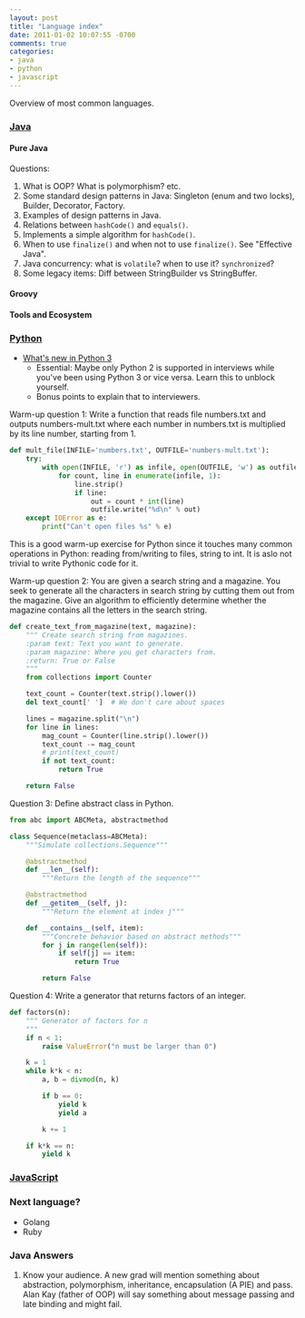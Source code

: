```yaml
---
layout: post
title: "Language index"
date: 2011-01-02 10:07:55 -0700
comments: true
categories: 
- java
- python
- javascript
---
```


Overview of most common languages.

### [Java](https://tdongsi.github.io/java/)

#### Pure Java

Questions:

1. What is OOP? What is polymorphism? etc.
2. Some standard design patterns in Java: Singleton (enum and two locks), Builder, Decorator, Factory.
3. Examples of design patterns in Java.
4. Relations between `hashCode()` and `equals()`.
5. Implements a simple algorithm for `hashCode()`.
6. When to use `finalize()` and when not to use `finalize()`. See "Effective Java".
7. Java concurrency: what is `volatile`? when to use it? `synchronized`?
8. Some legacy items: Diff between StringBuilder vs StringBuffer. 

#### Groovy

#### Tools and Ecosystem

### [Python](https://tdongsi.github.io/python/)

* [What's new in Python 3](https://docs.python.org/3/whatsnew/3.0.html)
  * Essential: Maybe only Python 2 is supported in interviews while you've been using Python 3 or vice versa. Learn this to unblock yourself.
  * Bonus points to explain that to interviewers.

Warm-up question 1: Write a function that reads file numbers.txt and outputs numbers-mult.txt where each number in numbers.txt is multiplied by its line number, starting from 1.

``` python Warm up exercise
def mult_file(INFILE='numbers.txt', OUTFILE='numbers-mult.txt'):
    try:
        with open(INFILE, 'r') as infile, open(OUTFILE, 'w') as outfile:
            for count, line in enumerate(infile, 1):
                line.strip()
                if line:
                    out = count * int(line)
                    outfile.write("%d\n" % out)
    except IOError as e:
        print("Can't open files %s" % e)
```

This is a good warm-up exercise for Python since it touches many common operations in Python: reading from/writing to files, string to int. 
It is aslo not trivial to write Pythonic code for it.

Warm-up question 2: You are given a search string and a magazine. 
You seek to generate all the characters in search string by cutting them out from the magazine. 
Give an algorithm to efficiently determine whether the magazine contains all the letters in the search string.

``` python Text from magazine
def create_text_from_magazine(text, magazine):
    """ Create search string from magazines.
    :param text: Text you want to generate.
    :param magazine: Where you get characters from.
    :return: True or False
    """
    from collections import Counter

    text_count = Counter(text.strip().lower())
    del text_count[' ']  # We don't care about spaces

    lines = magazine.split("\n")
    for line in lines:
        mag_count = Counter(line.strip().lower())
        text_count -= mag_count
        # print(text_count)
        if not text_count:
            return True

    return False
```

Question 3: Define abstract class in Python.

``` python Abstract class
from abc import ABCMeta, abstractmethod

class Sequence(metaclass=ABCMeta):
    """Simulate collections.Sequence"""

    @abstractmethod
    def __len__(self):
        """Return the length of the sequence"""

    @abstractmethod
    def __getitem__(self, j):
        """Return the element at index j"""

    def __contains__(self, item):
        """Concrete behavior based on abstract methods"""
        for j in range(len(self)):
            if self[j] == item:
                return True

        return False
```

Question 4: Write a generator that returns factors of an integer.

``` python Generator
def factors(n):
    """ Generator of factors for n
    """
    if n < 1:
        raise ValueError("n must be larger than 0")

    k = 1
    while k*k < n:
        a, b = divmod(n, k)

        if b == 0:
            yield k
            yield a

        k += 1

    if k*k == n:
        yield k
```

### [JavaScript](https://tdongsi.github.io/javascript/)

### Next language?

* Golang
* Ruby

<!--more-->

### Java Answers

1. Know your audience. 
   A new grad will mention something about abstraction, polymorphism, inheritance, encapsulation (A PIE) and pass. 
   Alan Kay (father of OOP) will say something about message passing and late binding and might fail. 